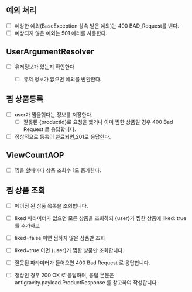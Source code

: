## 예외 처리

- [ ]  예상한 예외(BaseException 상속 받은 예외)는 400 BAD_Request를 낸다.
- [ ] 예상되지 않은 예외는 501 에러를 사용한다.

## UserArgumentResolver
- [ ] 유저정보가 있는지 확인한다
    -[ ] 유저 정보가 없으면 예외를 반환한다.


## 찜 상품등록
- [ ] user가 찜을햇다는 정보를 저장한다.
  - [ ] 잘못된 {productId}로 요청을 했거나 이미 찜한 상품일 경우 400 Bad Request 로 응답합니다.
- [ ] 정상적으로 등록이 완료되면,201로 응답한다.

## ViewCountAOP
- [ ] 찜을 할때마다 상품 조회수 1도 증가한다.



## 찜 상품 조회
-[ ] 페이징 된 상품 목록을 조회합니다.
-[ ] liked 파라미터가 없으면 모든 상품을 조회하되 {user}가 찜한 상품에 liked: true를 추가하고
-[ ] liked=false 이면 찜하지 않은 상품만 조회
-[ ] liked=true 이면 {user}가 찜한 상품만 조회합니다.
-[ ] 잘못된 파라미터가 들어오면 400 Bad Request 로 응답합니다.
-[ ] 정상인 경우 200 OK 로 응답하며, 응답 본문은 antigravity.payload.ProductResponse 를 참고하여 작성합니다.
   